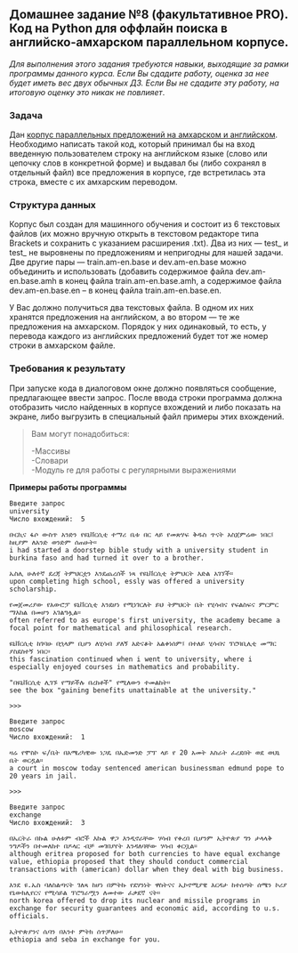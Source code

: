 ## Домашнее задание №8 (факультативное PRO). Код на Python для оффлайн поиска в английско-амхарском параллельном корпусе.

*Для выполнения этого задания требуются навыки, выходящие за рамки программы данного курса. Если Вы сдадите работу, оценка за нее будет иметь вес двух обычных ДЗ. Если Вы не сдадите эту работу, на итоговую оценку это никак не повлияет*.  
  
  ### Задача
Дан [корпус параллельных предложений на амхарском и английском](https://www.findke.ovgu.de/findke/en/Research/Data+Sets/Amharic_English+Parallel+Corpus-p-1144.html). Необходимо написать такой код, который принимал бы на вход введенную пользователем строку на английском языке (слово или цепочку слов в конкретной форме) и выдавал бы (либо сохранял в отдельный файл) все предложения в корпусе, где встретилась эта строка, вместе с их амхарским переводом.

### Структура данных

Корпус был создан для машинного обучения и состоит из 6 текстовых файлов (их можно вручную открыть в текстовом редакторе типа Brackets и сохранить с указанием расширения .txt). Два из них — test_ и test_ не выровнены по предложениям и непригодны для нашей задачи. Две другие пары — train.am-en.base и dev.am-en.base можно объединить и использовать (добавить содержимое файла dev.am-en.base.amh в конец файла train.am-en.base.amh, а содержимое файла dev.am-en.base.en – в конец файла train.am-en.base.en.  

У Вас должно получиться два текстовых файла. В одном их них хранятся предложения на английском, а во втором — те же предложения на амхарском. Порядок у них одинаковый, то есть, у перевода каждого из английских предложений будет тот же номер строки в амхарском файле.  

### Требования к результату

При запуске кода в диалоговом окне должно появляться сообщение, предлагающее ввести запрос. После ввода строки программа должна отобразить число найденных в корпусе вхождений и либо показать на экране, либо выгрузить в специальный файл примеры этих вхождений.

>Вам могут понадобиться: 
>
>-Массивы  
>-Словари  
>-Модуль re для работы с регулярными выражениями  

**Примеры работы программы**

``` 
Введите запрос
university
Число вхождений:  5 

ቡርኪና ፋሶ ውስጥ አንድን የዩኒቨርሲቲ ተማሪ ቤቱ በር ላይ የመጽሃፍ ቅዱስ ጥናት አስጀምሬው ነበር፤ ከዚያም ለአንድ ወንድም ሰጠሁት።
i had started a doorstep bible study with a university student in burkina faso and had turned it over to a brother. 

ኤስሊ ሁለተኛ ደረጃ ትምህርቷን እንደጨረሰች ነጻ የዩኒቨርሲቲ ትምህርት እድል አገኘች።
upon completing high school, essly was offered a university scholarship. 

የመጀመሪያው የአውሮፓ ዩኒቨርሲቲ እንደሆነ የሚነገርለት ይህ ትምህርት ቤት የሂሳብና የፍልስፍና ምርምር ማእከል በመሆን አገልግሏል።
often referred to as europe's first university, the academy became a focal point for mathematical and philosophical research. 

ዩኒቨርሲቲ ከገባሁ በኋላም ቢሆን ለሂሳብ ያለኝ አድናቆት አልቀነሰም፤ በተለይ ሂሳብና ፕሮባቢሊቲ መማር ያስደስተኝ ነበር።
this fascination continued when i went to university, where i especially enjoyed courses in mathematics and probability. 

"በዩኒቨርሲቲ ሊገኙ የማይችሉ በረከቶች" የሚለውን ተመልከት።
see the box "gaining benefits unattainable at the university." 

>>>

Введите запрос
moscow
Число вхождений:  1 

ዛሬ የሞስኮ ፍ/ቤት በአሜሪካዊው ነጋዴ በኤድመንድ ፓፕ ላይ የ 20 አመት እስራት ፈረደበት ወደ ወህኒ ቤት ወርዷል።
a court in moscow today sentenced american businessman edmund pope to 20 years in jail. 

>>> 

Введите запрос
exchange
Число вхождений:  3 

በኤርትራ በኩል ሁለቱም ብሮች እኩል ዋጋ እንዲኖራቸው ሃሳብ የቀረበ ቢሆንም ኢትዮጵያ ግን ታላላቅ ንግዶችን በተመለከተ በዶላር ብቻ መገበያየት እንዳለባቸው ሃሳብ ቀርቧል።
although eritrea proposed for both currencies to have equal exchange value, ethiopia proposed that they should conduct commercial transactions with (american) dollar when they deal with big business. 

እንደ ዩ.ኤስ ባለስልጣናት ገለጻ ከሆነ በምትኩ የደሃንነት ዋስትናና ኢኮኖሚያዊ እርዳታ ከተሰጣት ሰሜን ኮሪያ የኒውክሊየርና የሚሳይል ፕሮግራሟን ለመተው ፈቃደኛ ናት።
north korea offered to drop its nuclear and missile programs in exchange for security guarantees and economic aid, according to u.s. officials. 

ኢትዮጵያንና ሴባን በአንተ ምትክ ሰጥቻለሁ።
ethiopia and seba in exchange for you. 
```
>>>
